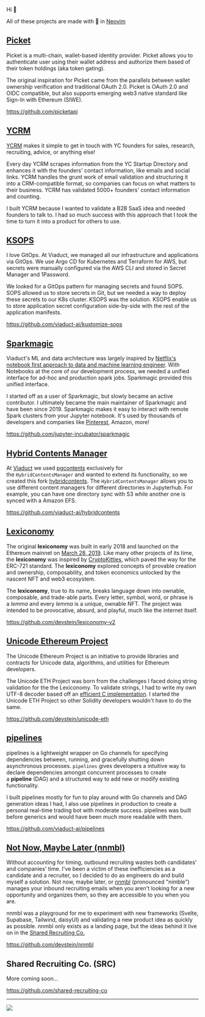 <!--
**devstein/devstein** is a ✨ _special_ ✨ repository because its `README.md` (this file) appears on your GitHub profile.

Here are some ideas to get you started:

- 🔭 I’m currently working on ...
- 🌱 I’m currently learning ...
- 👯 I’m looking to collaborate on ...
- 🤔 I’m looking for help with ...
- 💬 Ask me about ...
- 📫 How to reach me: ...
- 😄 Pronouns: ...
- ⚡ Fun fact: ...
-->

Hi 👋


All of these projects are made with 💙 in [Neovim](https://github.com/devstein/vim)

## [Picket](https://picketapi.com/)

Picket is a multi-chain, wallet-based identity provider.  Picket allows you to authenticate user using their wallet address and authorize them based of their token holdings (aka token gating).

The original inspiration for Picket came from the parallels between wallet ownership verification and traditional OAuth 2.0. Picket is OAuth 2.0 and OIDC compatible, but also supports emerging web3 native standard like Sign-In with Ethereum (SIWE).

https://github.com/picketapi

## [YCRM](https://ycrm.xyz/)

[YCRM](https://ycrm.xyz/) makes it simple to get in touch with YC founders for sales, research, recruiting, advice, or anything else!

Every day YCRM scrapes information from the YC Startup Directory and enhances it with the founders' contact information, like emails and social links. YCRM handles the grunt work of email validation and structuring it into a CRM-compatible format, so companies can focus on what matters to their business. YCRM has validated 5000+ founders' contact information and counting.

I built YCRM because I wanted to validate a B2B SaaS idea and needed founders to talk to. I had so much success with this approach that I took the time to turn it into a product for others to use.

## [KSOPS](https://github.com/viaduct-ai/kustomize-sops)

I love GitOps. At Viaduct, we managed all our infrastructure and applications via GitOps. We use Argo CD for Kubernetes and Terraform for AWS, but secrets were manually configured via the AWS CLI and stored in Secret Manager and 1Password.

We looked for a GitOps pattern for managing secrets and found SOPS. SOPS allowed us to store secrets in Git, but we needed a way to deploy these secrets to our K8s cluster. KSOPS was the solution. KSOPS enable us to store application secret configuration side-by-side with the rest of the application manifests.

https://github.com/viaduct-ai/kustomize-sops

## [Sparkmagic](https://github.com/jupyter-incubator/sparkmagic)

Viaduct's ML and data architecture was largely inspired by [Netflix's notebook first approach to data and machine learning engineer](https://netflixtechblog.com/notebook-innovation-591ee3221233). With Notebooks at the core of our development process, we needed a unified interface for ad-hoc and production spark jobs. Sparkmagic provided this unified interface. 

I started off as a user of Sparkmagic, but slowly became an active contributor. I ultimately became the main maintainer of Sparkmagic and have been since 2019. Sparkmagic makes it easy to interact with remote Spark clusters from your Jupyter notebook. It's used by thousands of developers and companies like [Pinterest](https://medium.com/pinterest-engineering/empowering-pinterest-data-scientists-and-machine-learning-engineers-with-pyspark-f41b0d1dd1b8), Amazon, more!

https://github.com/jupyter-incubator/sparkmagic

## [Hybrid Contents Manager](https://github.com/viaduct-ai/hybridcontents)

At [Viaduct](https://viaduct.ai/) we used [pgcontents](https://github.com/quantopian/pgcontents) exclusively for the `HybridContentsManager` and wanted to extend its functionality, so we created this fork [hybridcontents](https://github.com/viaduct-ai/hybridcontents). The `HybridContentsManager` allows you to use different content managers for different directories in Jupyterhub. For example, you can have one directory sync with S3 while another one is synced with a Amazon EFS. 

https://github.com/viaduct-ai/hybridcontents

## [Lexiconomy](https://github.com/devstein/unicode-eth)

The original **lexiconomy** was built in early 2018 and launched on the Ethereum mainnet on [March 28, 2019](https://etherscan.io/txs?a=0x05dde4609035e464f995d13221b5166080634f21&f=5). Like many other projects of its time, the **lexiconomy** was inspired by [CryptoKitties](https://www.cryptokitties.co/), which paved the way for the ERC-721 standard. The **lexiconomy** explored concepts of provable creation and ownership, composability, and token economics unlocked by the nascent NFT and web3 ecosystem.

The **lexiconomy**, true to its name, breaks language down into ownable, composable, and trade-able parts. Every letter, symbol, word, or phrase is a _lemma_ and every _lemma_ is a unique, ownable NFT. The project was intended to be provocative, absurd, and playful, much like the internet itself.

https://github.com/devstein/lexiconomy-v2

## [Unicode Ethereum Project](https://github.com/devstein/unicode-eth)

The Unicode Ethereum Project is an initiative to provide libraries and contracts for Unicode data, algorithms, and utilities for Ethereum developers.

The Unicode ETH Project was born from the challenges I faced doing string validation for the the Lexiconomy. To validate strings, I had to write my own UTF-8 decoder based off an [efficient C implementation](https://bjoern.hoehrmann.de/utf-8/decoder/dfa/). I started the Unicode ETH Project so other Solidity developers wouldn't have to do the same.

https://github.com/devstein/unicode-eth

## [pipelines](https://github.com/viaduct-ai/pipelines)

pipelines is a lightweight wrapper on Go channels for specifying dependencies between, running, and gracefully shutting down asynchronous processes. `pipelines` gives developers a intuitive way to declare dependencies amongst concurrent processes to create a **pipeline** (DAG) and a structured way to add new or modify existing functionality.

I built pipelines mostly for fun to play around with Go channels and DAG generation ideas I had, I also use pipelines in production to create a personal real-time trading bot with moderate success. pipelines was built before generics and would have been much more readable with them.

https://github.com/viaduct-ai/pipelines

## [Not Now,  Maybe Later (nnmbl)](https://nnmbl.xyz/)

Without accounting for timing, outbound recruiting wastes both candidates' and companies' time. I've been a victim of these inefficiencies as a candidate and a recruiter, so I decided to do as engineers do and build myself a solution. Not now, maybe later, or [nnmbl](https://nnmbl.xyz/) (pronounced "nimble") manages your inbound recruiting emails when you aren't looking for a new opportunity and organizes them, so they are accessible to you when you are.

nnmbl was a playground for me to experiment with new frameworks (Svelte, Supabase, Tailwind, daisyUI) and validating a new product idea as quickly as possible. nnmbl only exists as a landing page, but the ideas behind it live on in the [Shared Recruiting Co.](https://github.com/shared-recruiting-co)

https://github.com/devstein/nnmbl

## Shared Recruiting Co. (SRC)

More coming soon...

https://github.com/shared-recruiting-co

--- 

<img align="center" src="https://github-readme-stats.vercel.app/api?username=devstein&count_private=true&show_icons=true&theme=onedark" />

